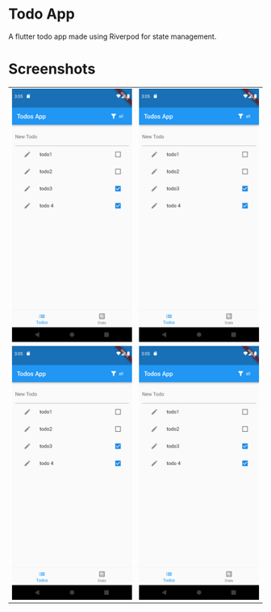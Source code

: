 # Todo App
A flutter todo app made using Riverpod for state management.

# Screenshots

|  |  |
|--|--|
|![](screenshots/(1).png)|![](screenshots/(1).png)|
|![](screenshots/(1).png)|![](screenshots/(1).png)|